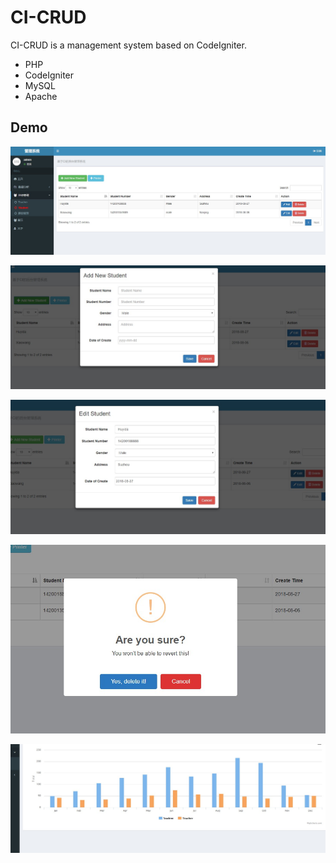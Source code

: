 # CI-CRUD

CI-CRUD is a management system based on CodeIgniter.

- PHP
- CodeIgniter
- MySQL
- Apache

## Demo

![student_main](doc/img/student_main.jpg)



![add_new_student](doc/img/add_new_student.jpg)



![edit_student](doc/img/edit_student.jpg)



![delete_student](doc/img/delete_student.jpg)



![charts](doc/img/charts.jpg)